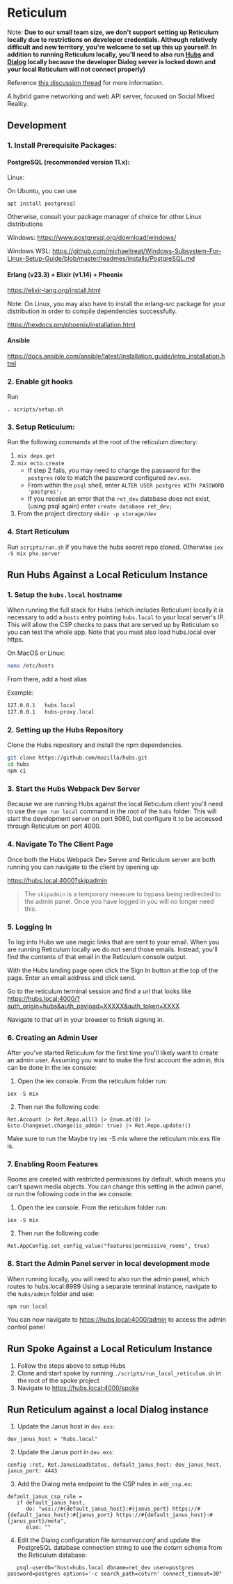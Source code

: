 # Reticulum
Note: **Due to our small team size, we don't support setting up Reticulum locally due to restrictions on developer credentials. Although relatively difficult and new territory, you're welcome to set up this up yourself. In addition to running Reticulum locally, you'll need to also run [Hubs](https://github.com/mozilla/hubs) and [Dialog](https://github.com/mozilla/dialog) locally because the developer Dialog server is locked down and your local Reticulum will not connect properly)**

Reference [this discussion thread](https://github.com/mozilla/hubs/discussions/3323) for more information.

A hybrid game networking and web API server, focused on Social Mixed Reality.

## Development

### 1. Install Prerequisite Packages:

#### PostgreSQL (recommended version 11.x):

Linux:

On Ubuntu, you can use

```
apt install postgresql
```

Otherwise, consult your package manager of choice for other Linux distributions

Windows: https://www.postgresql.org/download/windows/

Windows WSL: https://github.com/michaeltreat/Windows-Subsystem-For-Linux-Setup-Guide/blob/master/readmes/installs/PostgreSQL.md

#### Erlang (v23.3) + Elixir (v1.14) + Phoenix

https://elixir-lang.org/install.html

Note: On Linux, you may also have to install the erlang-src package for your distribution in order to compile dependencies successfully.

https://hexdocs.pm/phoenix/installation.html

#### Ansible

https://docs.ansible.com/ansible/latest/installation_guide/intro_installation.html

### 2. Enable git hooks

Run
```shell
. scripts/setup.sh
```

### 3. Setup Reticulum:

Run the following commands at the root of the reticulum directory:

1. `mix deps.get`
2. `mix ecto.create`
   - If step 2 fails, you may need to change the password for the `postgres` role to match the password configured `dev.exs`.
   - From within the `psql` shell, enter `ALTER USER postgres WITH PASSWORD 'postgres';`
   - If you receive an error that the `ret_dev` database does not exist, (using psql again) enter `create database ret_dev;`
3. From the project directory `mkdir -p storage/dev`

### 4. Start Reticulum

Run `scripts/run.sh` if you have the hubs secret repo cloned. Otherwise `iex -S mix phx.server`

## Run Hubs Against a Local Reticulum Instance

### 1. Setup the `hubs.local` hostname

When running the full stack for Hubs (which includes Reticulum) locally it is necessary to add a `hosts` entry pointing `hubs.local` to your local server's IP.
This will allow the CSP checks to pass that are served up by Reticulum so you can test the whole app. Note that you must also load hubs.local over https.

On MacOS or Linux:

```bash
nano /etc/hosts
```

From there, add a host alias

Example:

```bash
127.0.0.1   hubs.local
127.0.0.1   hubs-proxy.local
```

### 2. Setting up the Hubs Repository

Clone the Hubs repository and install the npm dependencies.

```bash
git clone https://github.com/mozilla/hubs.git
cd hubs
npm ci
```

### 3. Start the Hubs Webpack Dev Server

Because we are running Hubs against the local Reticulum client you'll need to use the `npm run local` command in the root of the `hubs` folder. This will start the development server on port 8080, but configure it to be accessed through Reticulum on port 4000.

### 4. Navigate To The Client Page

Once both the Hubs Webpack Dev Server and Reticulum server are both running you can navigate to the client by opening up:

https://hubs.local:4000?skipadmin

> The `skipadmin` is a temporary measure to bypass being redirected to the admin panel. Once you have logged in you will no longer need this.

### 5. Logging In

To log into Hubs we use magic links that are sent to your email. When you are running Reticulum locally we do not send those emails. Instead, you'll find the contents of that email in the Reticulum console output.

With the Hubs landing page open click the Sign In button at the top of the page. Enter an email address and click send.

Go to the reticulum terminal session and find a url that looks like https://hubs.local:4000/?auth_origin=hubs&auth_payload=XXXXX&auth_token=XXXX

Navigate to that url in your browser to finish signing in.

### 6. Creating an Admin User

After you've started Reticulum for the first time you'll likely want to create an admin user. Assuming you want to make the first account the admin, this can be done in the iex console:
1) Open the iex console. From the reticulum folder run:
```
iex -S mix
```
2) Then run the following code:
```
Ret.Account |> Ret.Repo.all() |> Enum.at(0) |> Ecto.Changeset.change(is_admin: true) |> Ret.Repo.update!()
```

Make sure to run the Maybe try iex -S mix where the reticulum mix.exs file is.

### 7. Enabling Room Features

Rooms are created with restricted permissions by default, which means you can't spawn media objects. You can change this setting in the admin panel, or run the following code in the iex console:
1) Open the iex console. From the reticulum folder run:
```
iex -S mix
```
2) Then run the following code:
```
Ret.AppConfig.set_config_value("features|permissive_rooms", true)
```

### 8. Start the Admin Panel server in local development mode

When running locally, you will need to also run the admin panel, which routes to hubs.local:8989
Using a separate terminal instance, navigate to the `hubs/admin` folder and use:

```
npm run local
```

You can now navigate to https://hubs.local:4000/admin to access the admin control panel

## Run Spoke Against a Local Reticulum Instance

1. Follow the steps above to setup Hubs
2. Clone and start spoke by running `./scripts/run_local_reticulum.sh` in the root of the spoke project
3. Navigate to https://hubs.local:4000/spoke

## Run Reticulum against a local Dialog instance

1. Update the Janus host in `dev.exs`:

```
dev_janus_host = "hubs.local"
```

2. Update the Janus port in `dev.exs`:

```
config :ret, Ret.JanusLoadStatus, default_janus_host: dev_janus_host, janus_port: 4443
```

3. Add the Dialog meta endpoint to the CSP rules in `add_csp.ex`:

```
default_janus_csp_rule =
   if default_janus_host,
      do: "wss://#{default_janus_host}:#{janus_port} https://#{default_janus_host}:#{janus_port} https://#{default_janus_host}:#{janus_port}/meta",
      else: ""
```

4. Edit the Dialog configuration file _turnserver.conf_ and update the PostgreSQL database connection string to use the _coturn_ schema from the Reticulum database:

```
   psql-userdb="host=hubs.local dbname=ret_dev user=postgres password=postgres options='-c search_path=coturn' connect_timeout=30"
```
